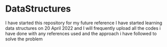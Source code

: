 # DataStructures

I have started this repository for my future reference I have started learning data structures on 20 April 2022 and I will frequently upload all the codes i have done with any references used and the approach i have followed to solve the problem
